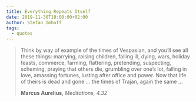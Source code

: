 ```yaml
---
title: Everything Repeats Itself
date: 2019-11-30T18:00:00+02:00
author: Stefan Imhoff
tags:
  - quotes
---
```


> Think by way of example of the times of Vespasian, and you’ll see all these things: marrying, raising children, falling ill, dying, wars, holiday feasts, commerce, farming, flattering, pretending, suspecting, scheming, praying that others die, grumbling over one’s lot, falling in love, amassing fortunes, lusting after office and power. Now that life of theirs is dead and gone … the times of Trajan, again the same …
>
> **Marcus Aurelius**, _Meditations, 4.32_
